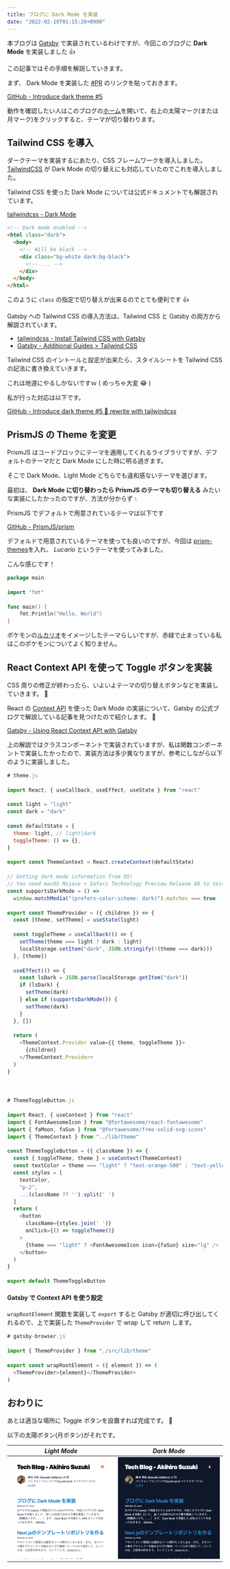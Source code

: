 ```yaml
---
title: ブログに Dark Mode を実装
date: "2022-02-19T01:15:28+0900"
---
```


本ブログは [Gatsby](https://www.gatsbyjs.com/) で実装されているわけですが、今回このブログに **Dark Mode** を実装しました :thumbsup:

この記事ではその手順を解説していきます。

まず、 Dark Mode を実装した [#PR](https://github.com/akhrszk/blog/pull/5) のリンクを貼っておきます。

[GitHub - Introduce dark theme #5](https://github.com/akhrszk/blog/pull/5)

動作を確認したい人はこのブログの[ホーム](/)を開いて、右上の太陽マーク(または月マーク)をクリックすると、テーマが切り替わります。

## Tailwind CSS を導入

ダークテーマを実装するにあたり、CSS フレームワークを導入しました。
[TailwindCSS](https://tailwindcss.com/) が Dark Mode の切り替えにも対応していたのでこれを導入しました。

Tailwind CSS を使った Dark Mode については公式ドキュメントでも解説されています。

[tailwindcss - Dark Mode](https://tailwindcss.com/docs/dark-mode)

```html
<!-- Dark mode enabled -->
<html class="dark">
  <body>
    <!-- Will be black -->
    <div class="bg-white dark:bg-black">
      <!-- ... -->
    </div>
  </body>
</html>
```

このように `class` の指定で切り替えが出来るのでとても便利です :thumbsup:

Gatsby への Tailwind CSS の導入方法は、Tailwind CSS と Gatsby の両方から解説されています。

- [tailwindcss - Install Tailwind CSS with Gatsby](https://tailwindcss.com/docs/guides/gatsby)
- [Gatsby - Additional Guides > Tailwind CSS](https://www.gatsbyjs.com/docs/how-to/styling/tailwind-css/)

Tailwind CSS のイントールと設定が出来たら、スタイルシートを Tailwind CSS の記法に書き換えていきます。

これは地道にやるしかないですｗ ( めっちゃ大変 :joy: )

私が行った対応は以下です。

[GitHub - Introduce dark theme #5 :lipstick: rewrite with tailwindcss](https://github.com/akhrszk/blog/pull/5/commits/3576c0419be1eeba04181612bf265f7259e8b128)

## PrismJS の Theme を変更

PrismJS はコードブロックにテーマを適用してくれるライブラリですが、デフォルトのテーマだと Dark Mode にした時に明る過ぎます。

そこで Dark Mode、Light Mode どちらでも違和感ないテーマを選びます。

最初は、 **Dark Mode に切り替わったら PrismJS のテーマも切り替える** みたいな実装にしたかったのですが、方法が分からず :droplet:

PrismJS でデフォルトで用意されているテーマは以下です

[GitHub - PrismJS/prism](https://github.com/PrismJS/prism/tree/master/themes)

デフォルドで用意されているテーマを使っても良いのですが、今回は [prism-themes](https://github.com/PrismJS/prism-themes)を入れ、 _Lucario_ というテーマを使ってみました。

こんな感じです！

```go
package main

import "fmt"

func main() {
	fmt.Println("Hello, World")
}
```

ポケモンの[ルカリオ](https://zukan.pokemon.co.jp/detail/448)をイメージしたテーマらしいですが、赤緑で止まっている私はこのポケモンについてよく知りません。

## React Context API を使って Toggle ボタンを実装

CSS 周りの修正が終わったら、いよいよテーマの切り替えボタンなどを実装していきます。 :muscle:

React の [Context API](https://ja.reactjs.org/docs/context.html) を使った Dark Mode の実装について、Gatsby の公式ブログで解説している記事を見つけたので紹介します。 :eyes:

[Gatsby - Using React Context API with Gatsby](https://www.gatsbyjs.com/blog/2019-01-31-using-react-context-api-with-gatsby/)

上の解説ではクラスコンポーネントで実装されていますが、私は関数コンポーネントで実装したかったので、実装方法は多少異なりますが、参考にしながら以下のように実装しました。

```javascript
# theme.js

import React, { useCallback, useEffect, useState } from "react"

const light = "light"
const dark = "dark"

const defaultState = {
  theme: light, // light|dark
  toggleTheme: () => {},
}

export const ThemeContext = React.createContext(defaultState)

// Getting dark mode information from OS!
// You need macOS Mojave + Safari Technology Preview Release 68 to test this currently.
const supportsDarkMode = () =>
  window.matchMedia("(prefers-color-scheme: dark)").matches === true

export const ThemeProvider = ({ children }) => {
  const [theme, setTheme] = useState(light)

  const toggleTheme = useCallback(() => {
    setTheme(theme === light ? dark : light)
    localStorage.setItem("dark", JSON.stringify(!(theme === dark)))
  }, [theme])

  useEffect(() => {
    const lsDark = JSON.parse(localStorage.getItem("dark"))
    if (lsDark) {
      setTheme(dark)
    } else if (supportsDarkMode()) {
      setTheme(dark)
    }
  }, [])

  return (
    <ThemeContext.Provider value={{ theme, toggleTheme }}>
      {children}
    </ThemeContext.Provider>
  )
}



# ThemeToggleButton.js

import React, { useContext } from "react"
import { FontAwesomeIcon } from "@fortawesome/react-fontawesome"
import { faMoon, faSun } from "@fortawesome/free-solid-svg-icons"
import { ThemeContext } from "../lib/theme"

const ThemeToggleButton = ({ className }) => {
  const { toggleTheme, theme } = useContext(ThemeContext)
  const textColor = theme === "light" ? "text-orange-500" : "text-yellow-300"
  const styles = [
    textColor,
    "p-2",
    ...(className ?? '').split(' ')
  ]
  return (
    <button
      className={styles.join(' ')}
      onClick={() => toggleTheme()}
    >
      {theme === "light" ? <FontAwesomeIcon icon={faSun} size="lg" /> : <FontAwesomeIcon icon={faMoon} size="lg" />}
    </button>
  )
}

export default ThemeToggleButton

```

#### Gatsby で Context API を使う設定

`wrapRootElement` 関数を実装して `export` すると Gatsby が適切に呼び出してくれるので、上で実装した `ThemeProvider` で wrap して return します。

```javascript
# gatsby-browser.js

import { ThemeProvider } from "./src/lib/theme"

export const wrapRootElement = ({ element }) => (
  <ThemeProvider>{element}</ThemeProvider>
)
```

## おわりに

あとは適当な場所に Toggle ボタンを設置すれば完成です。 :tada:

以下の太陽ボタン(月ボタン)がそれです。

| _Light Mode_                              | _Dark Mode_                             |
| ----------------------------------------- | --------------------------------------- |
| ![light mode](./localhost_8000_light.png) | ![dark mode](./localhost_8000_dark.png) |
